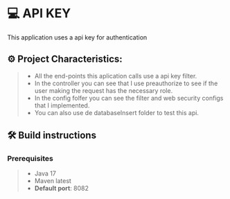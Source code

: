 # 💻 API KEY
 This application uses a api key for authentication 

## ⚙️ Project Characteristics:
> - All the end-points this aplication calls use a api key filter.
> - In the controller you can see that I use preauthorize to see if the user making the request has the necessary role.
> - In the config folfer you can see the filter and web security configs that I implemented. 
> - You can also use de databaseInsert folder to test this api.

## 🛠️ Build instructions
### Prerequisites
> - Java 17
> - Maven latest
> - **Default port**: 8082


